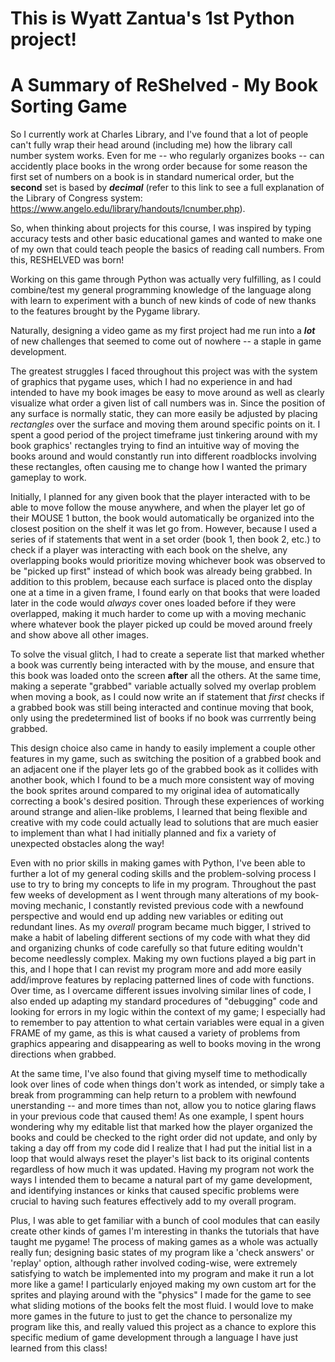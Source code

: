 # This is Wyatt Zantua's 1st Python project!

# A Summary of ReShelved - My Book Sorting Game


So I currently work at Charles Library, and I've found that a lot of people can't fully wrap their head around (including me) how the library call number system works. Even for me -- who regularly organizes books -- can accidently place books in the wrong order because for some reason the first set of numbers on a book is in standard numerical order, but the **second** set is based by ***decimal*** (refer to this link to see a full explanation of the Library of Congress system: https://www.angelo.edu/library/handouts/lcnumber.php). 

So, when thinking about projects for this course, I was inspired by typing accuracy tests and other basic educational games and wanted to make one of my own that could teach people the basics of reading call numbers. From this, RESHELVED was born!


Working on this game through Python was actually very fulfilling, as I could combine/test my general programming knowledge of the language along with learn to experiment with a bunch of new kinds of code of new thanks to the features brought by the Pygame library.

Naturally, designing a video game as my first project had me run into a ***lot*** of new challenges that seemed to come out of nowhere -- a staple in game development.

The greatest struggles I faced throughout this project was with the system of graphics that pygame uses, which I had no experience in and had intended to have my book images be easy to move around as well as clearly visualize what order a given list of call numbers was in. Since the position of any surface is normally static, they can more easily be adjusted by placing *rectangles* over the surface and moving them around specific points on it. I spent a good period of the project timeframe just tinkering around with my book graphics' rectangles trying to find an intuitive way of moving the books around and would constantly run into different roadblocks involving these rectangles, often causing me to change how I wanted the primary gameplay to work. 

Initially, I planned for any given book that the player interacted with to be able to move follow the mouse anywhere, and when the player let go of their MOUSE 1 button, the book would automatically be organized into the closest position on the shelf it was let go from. However, because I used a series of if statements that went in a set order (book 1, then book 2, etc.) to check if a player was interacting with each book on the shelve, any overlapping books would prioritize moving whichever book was observed to be "picked up first" instead of which book was already being grabbed. In addition to this problem, because each surface is placed onto the display one at a time in a given frame, I found early on that books that were loaded later in the code would *always* cover ones loaded before if they were overlapped, making it much harder to come up with a moving mechanic where whatever book the player picked up could be moved around freely and show above all other images. 

To solve the visual glitch, I had to create a seperate list that marked whether a book was currently being interacted with by the mouse, and ensure that this book was loaded onto the screen **after** all the others. At the same time, making a seperate "grabbed" variable actually solved my overlap problem when moving a book, as I could now write an if statement that *first* checks if a grabbed book was still being interacted and continue moving that book, only using the predetermined list of books if no book was currrently being grabbed. 

This design choice also came in handy to easily implement a couple other features in my game, such as switching the position of a grabbed book and an adjacent one if the player lets go of the grabbed book as it collides with another book, which I found to be a much more consistent way of moving the book sprites around compared to my original idea of automatically correcting a book's desired position. Through these experiences of working around strange and alien-like problems, I learned that being flexible and creative with my code could actually lead to solutions that are much easier to implement than what I had initially planned and fix a variety of unexpected obstacles along the way! 


Even with no prior skills in making games with Python, I've been able to further a lot of my general coding skills and the problem-solving process I use to try to bring my concepts to life in my program. Throughout the past few weeks of development as I went through many alterations of my book-moving mechanic, I constantly revisted previous code with a newfound perspective and would end up adding new variables or editing out redundant lines. As my *overall* program became much bigger, I strived to make a habit of labeling different sections of my code with what they did and organizing chunks of code carefully so that future editing wouldn't become needlessly complex. Making my own fuctions played a big part in this, and I hope that I can revist my program more and add more easily add/improve features by replacing patterned lines of code with functions. Over time, as I overcame different issues involving similar lines of code, I also ended up adapting my standard procedures of "debugging" code and looking for errors in my logic within the context of my game; I especially had to remember to pay attention to what certain variables were equal in a given FRAME of my game, as this is what caused a variety of problems from graphics appearing and disappearing as well to books moving in the wrong directions when grabbed. 

At the same time, I've also found that giving myself time to methodically look over lines of code when things don't work as intended, or simply take a break from programming can help return to a problem with newfound unerstanding -- and more times than not, allow you to notice glaring flaws in your previous code that caused them! As one example, I spent hours wondering why my editable list that marked how the player organized the books and could be checked to the right order did not update, and only by taking a day off from my code did I realize that I had put the initial list in a loop that would always reset the player's list back to its original contents regardless of how much it was updated. Having my program not work the ways I intended them to became a natural part of my game development, and identifying instances or kinks that caused specific problems were crucial to having such features effectively add to my overall program.

Plus, I was able to get familiar with a bunch of cool modules that can easily create other kinds of games I'm interesting in thanks the tutorials that have taught me pygame! The process of making games as a whole was actually really fun; designing basic states of my program like a 'check answers' or 'replay' option, although rather involved coding-wise, were extremely satisfying to watch be implemented into my program and make it run a lot more like a game! I particularly enjoyed making my own custom art for the sprites and playing around with the "physics" I made for the game to see what sliding motions of the books felt the most fluid. I would love to make more games in the future to just to get the chance to personalize my program like this, and really valued this project as a chance to explore this specific medium of game development through a language I have just learned from this class!
